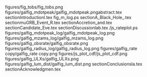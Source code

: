 
figures/fig_tobs/fig_tobs.png
figures/galfig_mdotpeak/galfig_mdotpeak.pngabstract.tex
sectionIntroductionl.tex
fig_m_log.ps
sectionA_Black_Hole_.tex
sectionmuGRB_Event_R.tex
sectionAccretion_and.tex
sectionCandidate_Eve.tex
sectionDiscussionlab.tex
/js_rateplot.ps
figures/galfig_mdotpeak_log/galfig_mdotpeak_log.png
figures/galfig_mzams_log/galfig_mzams_log.png
figures/galfig_obsrate/galfig_obsrate.png
figures/galfig_radius_log/galfig_radius_log.png
figures/galfig_rate copy/galfig_rate copy.png
figures/js_plot_cdf/js_plot_cdf.png
figures/galfig_ULXs/galfig_ULXs.png
figures/galfig_lum_dist/galfig_lum_dist.png
sectionConclusionsla.tex
sectionAcknowledgmen.tex
